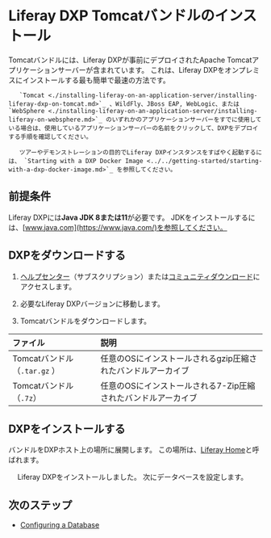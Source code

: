 # Liferay DXP Tomcatバンドルのインストール

Tomcatバンドルには、Liferay DXPが事前にデプロイされたApache Tomcatアプリケーションサーバーが含まれています。 これは、Liferay DXPをオンプレミスにインストールする最も簡単で最速の方法です。

``` note::
   `Tomcat <./installing-liferay-on-an-application-server/installing-liferay-dxp-on-tomcat.md>`_ 、WildFly、JBoss EAP, WebLogic、または `WebSphere <./installing-liferay-on-an-application-server/installing-liferay-on-websphere.md>`_ のいずれかのアプリケーションサーバーをすでに使用している場合は、使用しているアプリケーションサーバーの名前をクリックして、DXPをデプロイする手順を確認してください。
```

``` note::
   ツアーやデモンストレーションの目的でLiferay DXPインスタンスをすばやく起動するには、 `Starting with a DXP Docker Image <../../getting-started/starting-with-a-dxp-docker-image.md>`_ を参照してください。
```

## 前提条件

Liferay DXPには**Java JDK 8または11**が必要です。 JDKをインストールするには、[www.java.com](https://www.java.com/)を参照してください。

## DXPをダウンロードする

1.  [ヘルプセンター](https://help.liferay.com/hc)（サブスクリプション）または[コミュニティダウンロード](https://www.liferay.com/downloads-community)にアクセスします。

2.  必要なLiferay DXPバージョンに移動します。

3.  Tomcatバンドルをダウンロードします。

| ファイル                   | 説明                                 |
|:---------------------- |:---------------------------------- |
| Tomcatバンドル（`.tar.gz` ） | 任意のOSにインストールされるgzip圧縮されたバンドルアーカイブ  |
| Tomcatバンドル（`.7z`）      | 任意のOSにインストールされる7-Zip圧縮されたバンドルアーカイブ |

## DXPをインストールする

バンドルをDXPホスト上の場所に展開します。 この場所は、[Liferay Home](../reference/liferay-home.md)と呼ばれます。

　 Liferay DXPをインストールしました。 次にデータベースを設定します。

## 次のステップ

  - [Configuring a Database](../installing-liferay/configuring-a-database.md)
